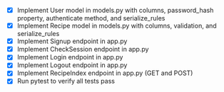 - [x] Implement User model in models.py with columns, password_hash property, authenticate method, and serialize_rules
- [x] Implement Recipe model in models.py with columns, validation, and serialize_rules
- [x] Implement Signup endpoint in app.py
- [x] Implement CheckSession endpoint in app.py
- [x] Implement Login endpoint in app.py
- [x] Implement Logout endpoint in app.py
- [x] Implement RecipeIndex endpoint in app.py (GET and POST)
- [x] Run pytest to verify all tests pass
